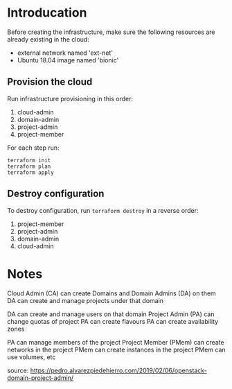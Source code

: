 # Introducation

Before creating the infrastructure, make sure the following resources
are already existing in the cloud:

  - external network named 'ext-net'
  - Ubuntu 18.04 image named 'bionic'

## Provision the cloud

Run infrastructure provisioning in this order:

1. cloud-admin
2. domain-admin
3. project-admin
4. project-member

For each step run:

```
terraform init
terraform plan
terraform apply
```

## Destroy configuration

To destroy configuration, run `terraform destroy` in a reverse order:

1. project-member
2. project-admin
3. domain-admin
4. cloud-admin

# Notes

Cloud Admin (CA) can create Domains and Domain Admins (DA) on them
DA can create and manage projects under that domain

DA can create and manage users on that domain
Project Admin (PA) can change quotas of project
PA can create flavours
PA can create availability zones

PA can manage members of the project
Project Member (PMem) can create networks in the project
PMem can create instances in the project
PMem can use volumes, etc

source: https://pedro.alvarezpiedehierro.com/2019/02/06/openstack-domain-project-admin/